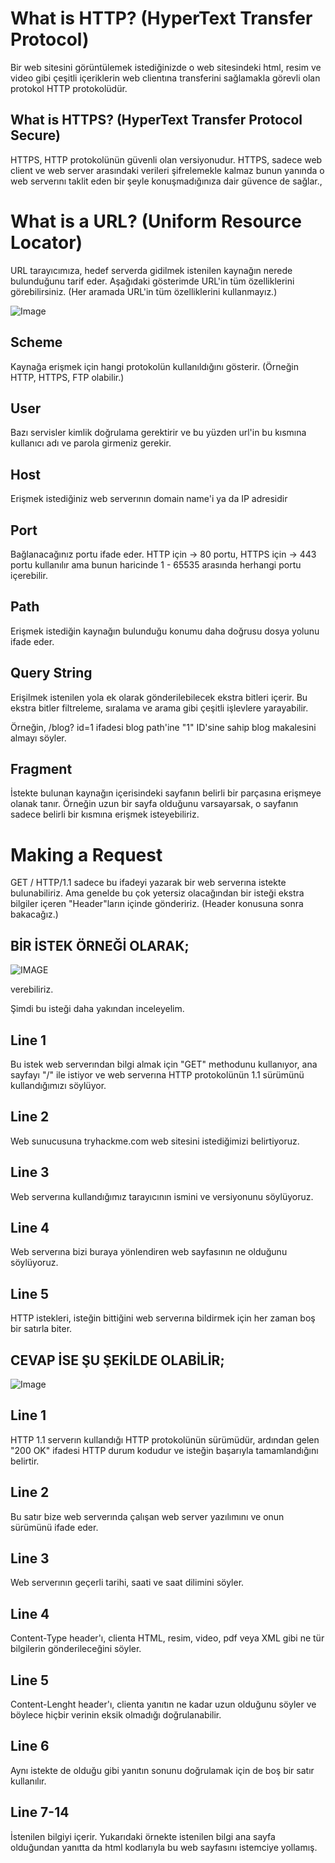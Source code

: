 # What is HTTP? (HyperText Transfer Protocol)

Bir web sitesini görüntülemek istediğinizde o web sitesindeki html, resim ve video gibi çeşitli içeriklerin web clientına transferini sağlamakla görevli olan protokol HTTP protokolüdür.

## What is HTTPS? (HyperText Transfer Protocol Secure)

HTTPS, HTTP protokolünün güvenli olan versiyonudur. HTTPS, sadece web client ve web server arasındaki verileri şifrelemekle kalmaz bunun yanında o web serverını taklit eden bir şeyle konuşmadığınıza dair güvence de sağlar.,

# What is a URL? (Uniform Resource Locator)

URL tarayıcımıza, hedef serverda gidilmek istenilen kaynağın nerede bulunduğunu tarif eder. Aşağıdaki gösterimde URL'in tüm özelliklerini görebilirsiniz. (Her aramada URL'in tüm özelliklerini kullanmayız.)

![Image](images/url.png)

## Scheme

Kaynağa erişmek için hangi protokolün kullanıldığını gösterir. (Örneğin HTTP, HTTPS, FTP olabilir.)

## User

Bazı servisler kimlik doğrulama gerektirir ve bu yüzden url'in bu kısmına kullanıcı adı ve parola girmeniz gerekir.

## Host

Erişmek istediğiniz web serverının domain name'i ya da IP adresidir

##  Port

Bağlanacağınız portu ifade eder. HTTP için -> 80 portu, HTTPS için -> 443 portu kullanılır ama bunun haricinde 1 - 65535 arasında herhangi portu içerebilir.

## Path

Erişmek istediğin kaynağın bulunduğu konumu daha doğrusu dosya yolunu ifade eder.

## Query String

Erişilmek istenilen yola ek olarak gönderilebilecek ekstra bitleri içerir. Bu ekstra bitler filtreleme, sıralama ve arama gibi çeşitli işlevlere yarayabilir. 

Örneğin, /blog? id=1 ifadesi blog path'ine "1" ID'sine sahip blog makalesini almayı söyler.

## Fragment

İstekte bulunan kaynağın içerisindeki sayfanın belirli bir parçasına erişmeye olanak tanır. Örneğin uzun bir sayfa olduğunu varsayarsak, o sayfanın sadece belirli bir kısmına erişmek isteyebiliriz.

# Making a Request

GET / HTTP/1.1 sadece bu ifadeyi yazarak bir web serverına istekte bulunabiliriz. Ama genelde bu çok yetersiz olacağından bir isteği ekstra bilgiler içeren "Header"ların içinde göndeririz. (Header konusuna sonra bakacağız.)

## BİR İSTEK ÖRNEĞİ OLARAK;

![IMAGE](images/asdf.png)

verebiliriz.

Şimdi bu isteği daha yakından inceleyelim.

## Line 1

Bu istek web serverından bilgi almak için "GET" methodunu kullanıyor, ana sayfayı "/" ile istiyor ve web serverına HTTP protokolünün 1.1 sürümünü kullandığımızı söylüyor.

## Line 2

Web sunucusuna tryhackme.com web sitesini istediğimizi belirtiyoruz.

## Line 3

Web serverına kullandığımız tarayıcının ismini ve versiyonunu söylüyoruz.

## Line 4

Web serverına bizi buraya yönlendiren web sayfasının ne olduğunu söylüyoruz.

## Line 5

HTTP istekleri, isteğin bittiğini web serverına bildirmek için her zaman boş bir satırla biter.

## CEVAP İSE ŞU ŞEKİLDE OLABİLİR;

![Image](images/qwe.png)

## Line 1

HTTP 1.1 serverın kullandığı HTTP protokolünün sürümüdür, ardından gelen "200 OK" ifadesi HTTP durum kodudur ve isteğin başarıyla tamamlandığını belirtir.

## Line 2

Bu satır bize web serverında çalışan web server yazılımını ve onun sürümünü ifade eder.

## Line 3

Web serverının geçerli tarihi, saati ve saat dilimini söyler.

## Line 4

Content-Type header'ı, clienta HTML, resim, video, pdf veya XML gibi ne tür bilgilerin gönderileceğini söyler.

## Line 5

Content-Lenght header'ı, clienta yanıtın ne kadar uzun olduğunu söyler ve böylece hiçbir verinin eksik olmadığı doğrulanabilir.

## Line 6

Aynı istekte de olduğu gibi yanıtın sonunu doğrulamak için de boş bir satır kullanılır.

## Line 7-14

İstenilen bilgiyi içerir. Yukarıdaki örnekte istenilen bilgi ana sayfa olduğundan yanıtta da html kodlarıyla bu web sayfasını istemciye yollamış.



